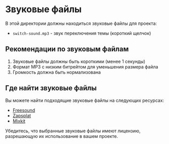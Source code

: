 # Звуковые файлы

В этой директории должны находиться звуковые файлы для проекта:

- `switch-sound.mp3` - звук переключения темы (короткий щелчок)

## Рекомендации по звуковым файлам

1. Звуковые файлы должны быть короткими (менее 1 секунды)
2. Формат MP3 с низким битрейтом для уменьшения размера файла
3. Громкость должна быть нормализована

## Где найти звуковые файлы

Вы можете найти подходящие звуковые файлы на следующих ресурсах:

- [Freesound](https://freesound.org/)
- [Zapsplat](https://www.zapsplat.com/)
- [Mixkit](https://mixkit.co/free-sound-effects/)

Убедитесь, что выбранные звуковые файлы имеют лицензию, разрешающую их использование в вашем проекте.
